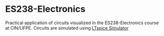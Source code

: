 # ES238-Electronics

Practical application of circuits visualized in the ES238-Electronics course at CIN/UFPE. Circuits are simulated using [LTspice Simulator](https://www.analog.com/en/design-center/design-tools-and-calculators/ltspice-simulator.html#)
